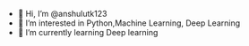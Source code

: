 - 👋 Hi, I’m @anshulutk123
- 👀 I’m interested in Python,Machine Learning, Deep Learning
- 🌱 I’m currently learning Deep learning

<!---
anshulutk123/anshulutk123 is a ✨ special ✨ repository because its `README.md` (this file) appears on your GitHub profile.
You can click the Preview link to take a look at your changes.
--->
